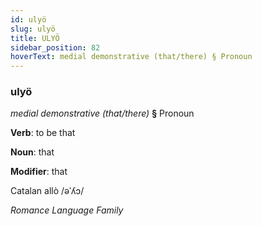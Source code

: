 ```yaml
---
id: ulyö
slug: ulyö
title: ULYÖ
sidebar_position: 82
hoverText: medial demonstrative (that/there) § Pronoun
---
```


### ulyö

*medial demonstrative (that/there)* **§** Pronoun

**Verb**: to be that

**Noun**: that

**Modifier**: that

Catalan allò /əˈʎɔ/

*Romance Language Family*